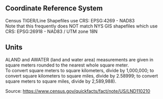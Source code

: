 ## Coordinate Reference System
Census TIGER/Line Shapefiles use CRS: EPSG:4269 - NAD83 <br />
Note that this frequently does NOT match NYS GIS shapefiles which use CRS: EPSG:26918 - NAD83 / UTM zone 18N

## Units
ALAND and AWATER (land and water area) measurements are given in square meters rounded to the nearest whole square meter.<br />
To convert square meters to square kilometers, divide by 1,000,000; to convert square kilometers to square miles, divide by 2.58999; to convert square meters to square miles, divide by 2,589,988).

Source: https://www.census.gov/quickfacts/fact/note/US/LND110210
